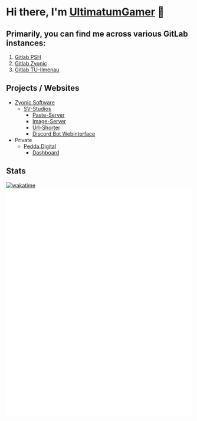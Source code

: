# Hi there, I'm [UltimatumGamer][website] 👋

## Primarily, you can find me across various GitLab instances:
1. [Gitlab PSH](https://gitlab.psh.services/ultimatumgamer)
2. [Gitlab Zyonic](https://gitlab.zyonicsoftware.com/UltimatumGamer)
3. [Gitlab TU-Ilmenau](https://gitlab.tu-ilmenau.de/pele7932)

## Projects / Websites
- [Zyonic Software](https://zyonicsoftware.com/) 
  - [SV-Studios](https://sv-studios.net/)
    - [Paste-Server](https://paste.sv-studios.net/)
    - [Image-Server](https://image.sv-studios.net/)
    - [Url-Shorter](https://url.sv-studios.net/)
    - [Discord Bot Webinterface](https://panel.sv-studios.net/)
- Private
  - [Pedda.Digital](https://pedda.digital/)
    - [Dashboard](https://dashboard.pedda.digital/) 

## Stats
[![wakatime](https://wakatime.com/badge/user/0491e8de-5c83-454d-bc08-24d9521cee16.svg)](https://wakatime.com/@0491e8de-5c83-454d-bc08-24d9521cee16)
![Metrics](https://github.com/UltimatumGamer/UltimatumGamer/blob/master/github-metrics.svg)

[website]: https://pedda.digital
[gitlab]: https://gitlab.zyonicsoftware.com/UltimatumGamer/
[twitter]: https://twitter.com/ultimatumgamer1
[youtube]: https://www.youtube.com/channel/UCHAwnRWgTi3Pp_T6cHBSr4Q
[instagram]: https://instagram.com/ultimatumgamer1
